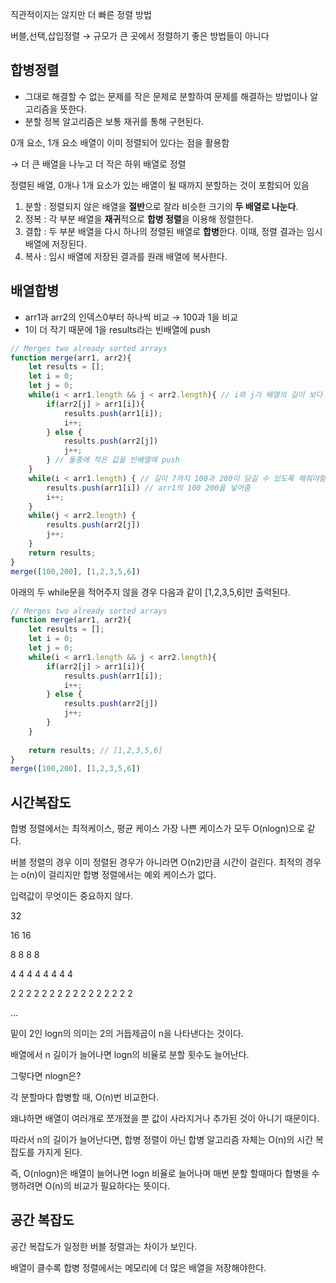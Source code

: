 직관적이지는 않지만 더 빠른 정렬 방법

버블,선택,삽입정렬 → 규모가 큰 곳에서 정렬하기 좋은 방법들이 아니다

## 합병정렬

- 그대로 해결할 수 없는 문제를 작은 문제로 분할하여 문제를 해결하는 방법이나 알고리즘을 뜻한다.
- 분할 정복 알고리즘은 보통 재귀를 통해 구현된다.

0개 요소, 1개 요소 배열이 이미 정렬되어 있다는 점을 활용함

→ 더 큰 배열을 나누고 더 작은 하위 배열로 정렬

정렬된 배열, 0개나 1개 요소가 있는 배열이 될 때까지 분할하는 것이 포함되어 있음

1. 분할 : 정렬되지 않은 배열을 **절반**으로 잘라 비슷한 크기의 **두 배열로 나눈다**.
2. 정복 : 각 부분 배열을 **재귀**적으로 **합병 정렬**을 이용해 정렬한다.
3. 결합 : 두 부분 배열을 다시 하나의 정렬된 배열로 **합병**한다. 이때, 정렬 결과는 임시배열에 저장된다.
4. 복사 : 임시 배열에 저장된 결과를 원래 배열에 복사한다.

## 배열합병

- arr1과 arr2의 인덱스0부터 하나씩 비교 → 100과 1을 비교
- 1이 더 작기 때문에 1을 results라는 빈배열에 push

```jsx
// Merges two already sorted arrays
function merge(arr1, arr2){
    let results = [];
    let i = 0;
    let j = 0;
    while(i < arr1.length && j < arr2.length){ // i와 j가 배열의 길이 보다 짧을때(길이5까지)
        if(arr2[j] > arr1[i]){
            results.push(arr1[i]); 
            i++;
        } else {
            results.push(arr2[j])
            j++;
        } // 둘중에 작은 값을 빈배열에 push
    }
    while(i < arr1.length) { // 길이 7까지 100과 200이 담길 수 있도록 해줘야함
        results.push(arr1[i]) // arr1의 100 200을 넣어줌
        i++;
    }
    while(j < arr2.length) { 
        results.push(arr2[j])
        j++;
    }
    return results;
}
merge([100,200], [1,2,3,5,6])
```

아래의 두 while문을 적어주지 않을 경우 다음과 같이 [1,2,3,5,6]만 출력된다.

```jsx
// Merges two already sorted arrays
function merge(arr1, arr2){
    let results = [];
    let i = 0;
    let j = 0;
    while(i < arr1.length && j < arr2.length){ 
        if(arr2[j] > arr1[i]){
            results.push(arr1[i]); 
            i++;
        } else {
            results.push(arr2[j])
            j++;
        } 
    }
   
    return results; // [1,2,3,5,6]
}
merge([100,200], [1,2,3,5,6])
```

## 시간복잡도

합병 정렬에서는 최적케이스, 평균 케이스 가장 나쁜 케이스가 모두 O(nlogn)으로 같다.

버블 정렬의 경우 이미 정렬된 경우가 아니라면 O(n2)만큼 시간이 걸린다. 최적의 경우는 o(n)이 걸리지만 합병 정렬에서는 예외 케이스가 없다.

입력값이 무엇이든 중요하지 않다.

32

16 16

8 8 8 8

4 4 4 4 4 4 4 4

2 2 2 2 2 2 2 2 2 2 2 2 2 2 2 2

…

밑이 2인 logn의 의미는 2의 거듭제곱이 n을 나타낸다는 것이다.

배열에서 n 길이가 늘어나면 logn의 비율로 분할 횟수도 늘어난다.

그렇다면 nlogn은?

각 분할마다 합병할 때, O(n)번 비교한다.

왜냐하면 배열이 여러개로 쪼개졌을 뿐 값이 사라지거나 추가된 것이 아니기 때문이다.

따라서 n의 길이가 늘어난다면, 합병 정렬이 아닌 합병 알고리즘 자체는 O(n)의 시간 복잡도를 가지게 된다.

즉, O(nlogn)은 배열이 늘어나면 logn 비율로 늘어나며 매번 분할 할때마다 합병을 수행하려면 O(n)의 비교가 필요하다는 뜻이다.

## 공간 복잡도

공간 복잡도가 일정한 버블 정렬과는 차이가 보인다.

배열이 클수록 합병 정렬에서는 메모리에 더 많은 배열을 저장해야한다.
